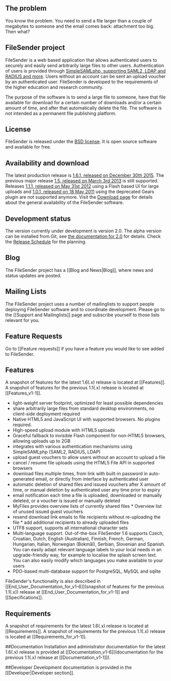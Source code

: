## The problem
You know the problem.  You need to send a file larger than a couple of megabytes to someone and the email comes back: attachment too big.  Then what?

## FileSender project
FileSender is a web based application that allows authenticated users to securely and easily send arbitrarily large files to other users. Authentication of users is provided through [SimpleSAMLphp, supporting SAML2, LDAP and RADIUS and more](http://simplesamlphp.org/docs/stable/simplesamlphp-idp#section_2). Users without an account can be sent an upload voucher by an authenticated user. FileSender is developed to the requirements of the higher education and research community.

The purpose of the software is to send a large file to someone, have that file available for download for a certain number of downloads and/or a certain amount of time, and after that automatically delete the file. The software is not intended as a permanent file publishing platform.

## License
FileSender is released under the [BSD license](http://opensource.org/licenses/BSD-3-Clause). It is open source software and available for free.

## Availability and download
The latest production release is [1.6.1, released on December 30th 2015](/wiki/show/file_sender/Release_1-6-1). The previous major release [1.5, released on March 3rd 2013](/wiki/show/file_sender/Release_1-5) is still supported. Releases [1.1.1, released on May 31st 2012](/wiki/show/file_sender/Release_1-1-1) using a Flash based UI for large uploads and [1.0.1, released on 18 May 2011](/wiki/show/file_sender/Release_1-0-1) using the deprecated Gears plugin are not supported anymore. Visit the [Download page](/wiki/show/file_sender/Download) for details about the general availability of the FileSender software.

## Development status
The version currently under development is version 2.0. The alpha version can be installed from Git, see [the documentation for 2.0](v2.0/install/README.md) for details. Check the [Release Schedule](/wiki/show/file_sender/Release_Schedule) for the planning.

## Blog
The FileSender project has a [[Blog and News|Blog]], where news and status updates are posted.

## Mailing Lists
The FileSender project uses a number of mailinglists to support people deploying FileSender software and to coordinate development. Please go to the [[Support and Mailinglists]] page and subscribe yourself to those lists relevant for you.

## Feature Requests
Go to [[Feature requests]] if you have a feature you would like to see added to FileSender.

## Features
A snapshot of features for the latest 1.6(.x) release is located at [[Features]]. A snapshot of features for the previous 1.1(.x) release is located at [[Features_v1-1]].

* light-weight server footprint, optimized for least possible dependencies
* share arbitrarily large files from standard desktop environments, no client-side deployment required
* Native HTML5 and JavaScript UI with supported browsers. No plugins required.
* High-speed upload module with HTML5 uploads
* Graceful fallback to invisible Flash component for non-HTML5 browsers, allowing uploads up to 2GB
* integrates with various authentication mechanisms using SimpleSAMLphp (SAML2, RADIUS, LDAP)
* upload guest vouchers to allow users without an account to upload a file
* cancel / resume file uploads using the HTML5 File API in supported browsers
* download files multiple times, from link with built-in password in auto-generated email, or directly from interface by authenticated user
* automatic deletion of shared files and issued vouchers after X amount of time, or manual deletion by authenticated user any time prior to expiry
* email notification each time a file is uploaded, downloaded or manually deleted, or a voucher is issued or manually deleted
* MyFiles provides overview lists of currently shared files * Overview list of unused issued guest vouchers
* resend download link emails to file recipients without re-uploading the file * add additional recipients to already uploaded files
* UTF8 support, supports all international character sets
* Multi-language support. Out-of-the-box FileSender 1.6 supports Czech, Croatian, Dutch, English (Australian), Finnish, French, German, Hungarian, Italian, Norwegian (Bokmål), Serbian, Slovenian and Spanish. You can easily adapt relevant language labels to your local needs in an upgrade-friendly way, for example to localise the splash screen text. You can also easily modify which languages you make available to your users
* PDO-based multi-database support for PostgreSQL, MySQL and sqlite

FileSender's functionality is also described in [[End_User_Documentation_for_v1-6]](snapshot of features for the previous 1.1(.x)) release at [[End_User_Documentation_for_v1-1]] and [[Specifications]].

## Requirements
A snapshot of requirements for the latest 1.6(.x) release is located at [[Requirements]]. A snapshot of requirements for the previous 1.1(.x) release is located at [[Requirements_for_v1-1]].

##Documentation
Installation and administrator documentation for the latest 1.6(.x) release is provided at [[Documentation_v1-6]](documentation for the previous 1.1(.x) release at [[Documentation_v1-1]]).

##Developer
Development documentation is provided in the [[Developer|Developer section]].
